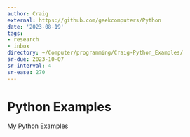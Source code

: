 ```yaml
---
author: Craig
external: https://github.com/geekcomputers/Python
date: '2023-08-19'
tags:
- research
- inbox
directory: ~/Computer/programming/Craig-Python_Examples/
sr-due: 2023-10-07
sr-interval: 4
sr-ease: 270
---
```


# Python Examples

My Python Examples
